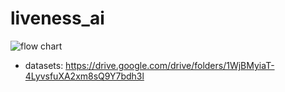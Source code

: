 # liveness_ai
![flow chart](https://github.com/ariellembong/liveness_ai/liveness.jpg?raw=true)
* datasets: https://drive.google.com/drive/folders/1WjBMyiaT-4LyvsfuXA2xm8sQ9Y7bdh3l
